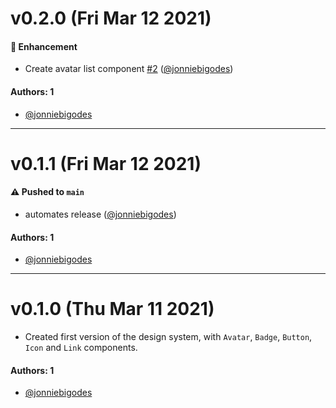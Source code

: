 # v0.2.0 (Fri Mar 12 2021)

#### 🚀 Enhancement

- Create avatar list component [#2](https://github.com/jonniebigodes/tests-with-design-systems-tutorial/pull/2) ([@jonniebigodes](https://github.com/jonniebigodes))

#### Authors: 1

- [@jonniebigodes](https://github.com/jonniebigodes)

---

# v0.1.1 (Fri Mar 12 2021)

#### ⚠️ Pushed to `main`

- automates release ([@jonniebigodes](https://github.com/jonniebigodes))

#### Authors: 1

- [@jonniebigodes](https://github.com/jonniebigodes)

---

# v0.1.0 (Thu Mar 11 2021)

- Created first version of the design system, with `Avatar`, `Badge`, `Button`, `Icon` and `Link` components.

#### Authors: 1
- [@jonniebigodes](https://github.com/jonniebigodes)